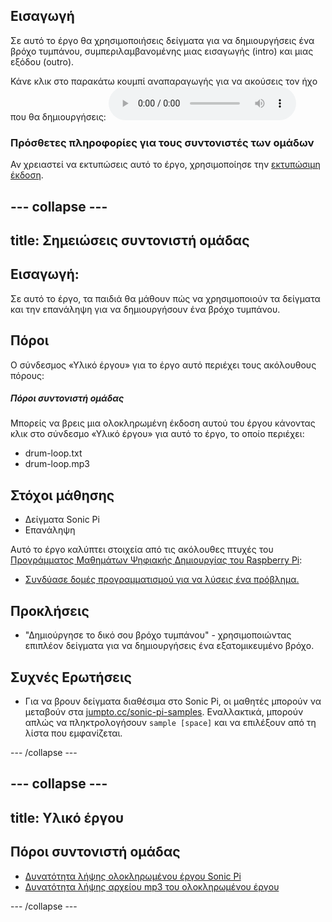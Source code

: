 ## Εισαγωγή

Σε αυτό το έργο θα χρησιμοποιήσεις δείγματα για να δημιουργήσεις ένα βρόχο τυμπάνου, συμπεριλαμβανομένης μιας εισαγωγής (intro) και μιας εξόδου (outro).

<div id="audio-preview" class="pdf-hidden">
  Κάνε κλικ στο παρακάτω κουμπί αναπαραγωγής για να ακούσεις τον ήχο που θα δημιουργήσεις: <audio controls preload> <source src="resources/drum-loop.mp3" type="audio/mpeg"> Το πρόγραμμα περιήγησής σου δεν υποστηρίζει αυτό το <code>ηχητικό</code> στοιχείο. </audio>
</div>

### Πρόσθετες πληροφορίες για τους συντονιστές των ομάδων

Αν χρειαστεί να εκτυπώσεις αυτό το έργο, χρησιμοποίησε την [εκτυπώσιμη έκδοση](https://projects.raspberrypi.org/en/projects/drum-loop/print).

## \--- collapse \---

## title: Σημειώσεις συντονιστή ομάδας

## Εισαγωγή:

Σε αυτό το έργο, τα παιδιά θα μάθουν πώς να χρησιμοποιούν τα δείγματα και την επανάληψη για να δημιουργήσουν ένα βρόχο τυμπάνου.

## Πόροι

Ο σύνδεσμος «Υλικό έργου» για το έργο αυτό περιέχει τους ακόλουθους πόρους:

##### Πόροι συντονιστή ομάδας

Μπορείς να βρεις μια ολοκληρωμένη έκδοση αυτού του έργου κάνοντας κλικ στο σύνδεσμο «Υλικό έργου» για αυτό το έργο, το οποίο περιέχει:

* drum-loop.txt
* drum-loop.mp3

## Στόχοι μάθησης

* Δείγματα Sonic Pi
* Επανάληψη

Αυτό το έργο καλύπτει στοιχεία από τις ακόλουθες πτυχές του [Προγράμματος Μαθημάτων Ψηφιακής Δημιουργίας του Raspberry Pi](http://rpf.io/curriculum):

* [Συνδύασε δομές προγραμματισμού για να λύσεις ένα πρόβλημα.](https://www.raspberrypi.org/curriculum/programming/builder)

## Προκλήσεις

* "Δημιούργησε το δικό σου βρόχο τυμπάνου" - χρησιμοποιώντας επιπλέον δείγματα για να δημιουργήσεις ένα εξατομικευμένο βρόχο.

## Συχνές Ερωτήσεις

* Για να βρουν δείγματα διαθέσιμα στο Sonic Pi, οι μαθητές μπορούν να μεταβούν στα [jumpto.cc/sonic-pi-samples](http://jumpto.cc/sonic-pi-samples). Εναλλακτικά, μπορούν απλώς να πληκτρολογήσουν `sample [space]` και να επιλέξουν από τη λίστα που εμφανίζεται.

\--- /collapse \---

## \--- collapse \---

## title: Υλικό έργου

## Πόροι συντονιστή ομάδας

* [Δυνατότητα λήψης ολοκληρωμένου έργου Sonic Pi](resources/drum-loop.txt)
* [Δυνατότητα λήψης αρχείου mp3 του ολοκληρωμένου έργου](resources/drum-loop.mp3)

\--- /collapse \---